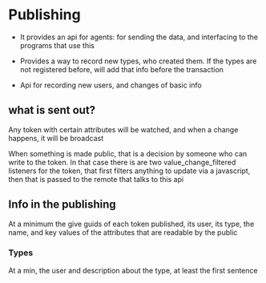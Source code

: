 # Publishing

* It provides an api for agents: for sending the data, and interfacing to the programs that use this

* Provides a way to record new types, who created them. If the types are not registered before, will add that info before the transaction

* Api for recording new users, and changes of basic info

## what is sent out?


Any token with certain attributes will be watched, and when a change happens, it will be broadcast

When something is made public, that is a decision by someone who can write to the token.
In that case there is are two value_change_filtered listeners for the token, that first filters anything to update via a javascript,
then that is passed to the remote that talks to this api


## Info in the publishing


At a minimum the give guids of each token published, its user, its type, the name, and key values of the attributes that are readable by the public


### Types

At a min, the user and description about the type, at least the first sentence


